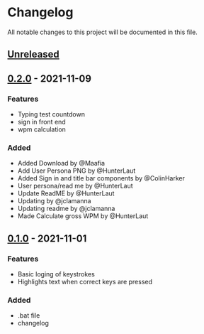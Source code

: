 # Changelog
All notable changes to this project will be documented in this file.

## [Unreleased]

## [0.2.0] - 2021-11-09
### Features
- Typing test countdown
- sign in front end
- wpm calculation
### Added
- Added Download by @Maafia 
- Add User Persona PNG by @HunterLaut 
- Added Sign in and title bar components by @ColinHarker
- User persona/read me by @HunterLaut 
- Update ReadME by @HunterLaut
- Updating by @jclamanna 
- Updating readme by @jclamanna 
- Made Calculate gross WPM by @HunterLaut 

## [0.1.0] - 2021-11-01
### Features
- Basic loging of keystrokes
- Highlights text when correct keys are pressed
### Added
- .bat file
- changelog




[Unreleased]: https://github.com/CIS3296SoftwareDesignF21/prj-01-typingtest
[0.2.0]: https://github.com/CIS3296SoftwareDesignF21/prj-01-typingtest/tree/v0.2.0-pre-release
[0.1.0]: https://github.com/CIS3296SoftwareDesignF21/prj-01-typingtest/tree/v0.1.0
